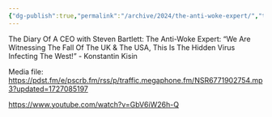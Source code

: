 ```yaml
---
{"dg-publish":true,"permalink":"/archive/2024/the-anti-woke-expert/","tags":["podcast"],"noteIcon":"","created":"2024-10-04 11:19:00 am","updated":"2024-10-04 11:19:40 am"}
---
```



The Diary Of A CEO with Steven Bartlett: The Anti-Woke Expert: “We Are Witnessing The Fall Of The UK & The USA, This Is The Hidden Virus Infecting The West!” - Konstantin Kisin

Media file: https://pdst.fm/e/pscrb.fm/rss/p/traffic.megaphone.fm/NSR6771902754.mp3?updated=1727085197


https://www.youtube.com/watch?v=GbV6iW26h-Q

